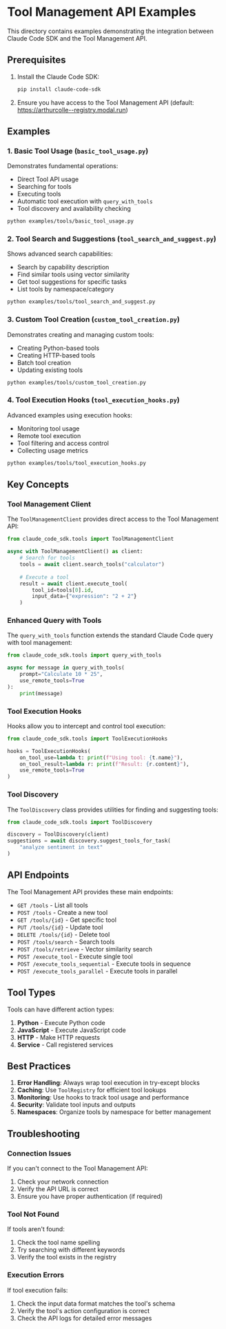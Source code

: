 # Tool Management API Examples

This directory contains examples demonstrating the integration between Claude Code SDK and the Tool Management API.

## Prerequisites

1. Install the Claude Code SDK:
   ```bash
   pip install claude-code-sdk
   ```

2. Ensure you have access to the Tool Management API (default: https://arthurcolle--registry.modal.run)

## Examples

### 1. Basic Tool Usage (`basic_tool_usage.py`)

Demonstrates fundamental operations:
- Direct Tool API usage
- Searching for tools
- Executing tools
- Automatic tool execution with `query_with_tools`
- Tool discovery and availability checking

```bash
python examples/tools/basic_tool_usage.py
```

### 2. Tool Search and Suggestions (`tool_search_and_suggest.py`)

Shows advanced search capabilities:
- Search by capability description
- Find similar tools using vector similarity
- Get tool suggestions for specific tasks
- List tools by namespace/category

```bash
python examples/tools/tool_search_and_suggest.py
```

### 3. Custom Tool Creation (`custom_tool_creation.py`)

Demonstrates creating and managing custom tools:
- Creating Python-based tools
- Creating HTTP-based tools
- Batch tool creation
- Updating existing tools

```bash
python examples/tools/custom_tool_creation.py
```

### 4. Tool Execution Hooks (`tool_execution_hooks.py`)

Advanced examples using execution hooks:
- Monitoring tool usage
- Remote tool execution
- Tool filtering and access control
- Collecting usage metrics

```bash
python examples/tools/tool_execution_hooks.py
```

## Key Concepts

### Tool Management Client

The `ToolManagementClient` provides direct access to the Tool Management API:

```python
from claude_code_sdk.tools import ToolManagementClient

async with ToolManagementClient() as client:
    # Search for tools
    tools = await client.search_tools("calculator")
    
    # Execute a tool
    result = await client.execute_tool(
        tool_id=tools[0].id,
        input_data={"expression": "2 + 2"}
    )
```

### Enhanced Query with Tools

The `query_with_tools` function extends the standard Claude Code query with tool management:

```python
from claude_code_sdk.tools import query_with_tools

async for message in query_with_tools(
    prompt="Calculate 10 * 25",
    use_remote_tools=True
):
    print(message)
```

### Tool Execution Hooks

Hooks allow you to intercept and control tool execution:

```python
from claude_code_sdk.tools import ToolExecutionHooks

hooks = ToolExecutionHooks(
    on_tool_use=lambda t: print(f"Using tool: {t.name}"),
    on_tool_result=lambda r: print(f"Result: {r.content}"),
    use_remote_tools=True
)
```

### Tool Discovery

The `ToolDiscovery` class provides utilities for finding and suggesting tools:

```python
from claude_code_sdk.tools import ToolDiscovery

discovery = ToolDiscovery(client)
suggestions = await discovery.suggest_tools_for_task(
    "analyze sentiment in text"
)
```

## API Endpoints

The Tool Management API provides these main endpoints:

- `GET /tools` - List all tools
- `POST /tools` - Create a new tool
- `GET /tools/{id}` - Get specific tool
- `PUT /tools/{id}` - Update tool
- `DELETE /tools/{id}` - Delete tool
- `POST /tools/search` - Search tools
- `POST /tools/retrieve` - Vector similarity search
- `POST /execute_tool` - Execute single tool
- `POST /execute_tools_sequential` - Execute tools in sequence
- `POST /execute_tools_parallel` - Execute tools in parallel

## Tool Types

Tools can have different action types:

1. **Python** - Execute Python code
2. **JavaScript** - Execute JavaScript code
3. **HTTP** - Make HTTP requests
4. **Service** - Call registered services

## Best Practices

1. **Error Handling**: Always wrap tool execution in try-except blocks
2. **Caching**: Use `ToolRegistry` for efficient tool lookups
3. **Monitoring**: Use hooks to track tool usage and performance
4. **Security**: Validate tool inputs and outputs
5. **Namespaces**: Organize tools by namespace for better management

## Troubleshooting

### Connection Issues

If you can't connect to the Tool Management API:
1. Check your network connection
2. Verify the API URL is correct
3. Ensure you have proper authentication (if required)

### Tool Not Found

If tools aren't found:
1. Check the tool name spelling
2. Try searching with different keywords
3. Verify the tool exists in the registry

### Execution Errors

If tool execution fails:
1. Check the input data format matches the tool's schema
2. Verify the tool's action configuration is correct
3. Check the API logs for detailed error messages